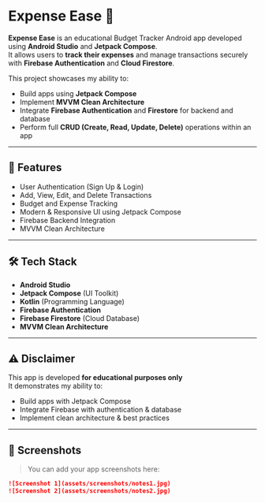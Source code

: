 # Expense Ease 💸

**Expense Ease** is an educational Budget Tracker Android app developed using **Android Studio** and **Jetpack Compose**.  
It allows users to **track their expenses** and manage transactions securely with **Firebase Authentication** and **Cloud Firestore**.

This project showcases my ability to:
- Build apps using **Jetpack Compose**
- Implement **MVVM Clean Architecture**
- Integrate **Firebase Authentication** and **Firestore** for backend and database
- Perform full **CRUD (Create, Read, Update, Delete)** operations within an app

---

## 📱 Features
- User Authentication (Sign Up & Login)
- Add, View, Edit, and Delete Transactions
- Budget and Expense Tracking
- Modern & Responsive UI using Jetpack Compose
- Firebase Backend Integration
- MVVM Clean Architecture

---

## 🛠️ Tech Stack
- **Android Studio**
- **Jetpack Compose** (UI Toolkit)
- **Kotlin** (Programming Language)
- **Firebase Authentication**
- **Firebase Firestore** (Cloud Database)
- **MVVM Clean Architecture**

---

## ⚠️ Disclaimer
This app is developed **for educational purposes only**  
It demonstrates my ability to:
- Build apps with Jetpack Compose
- Integrate Firebase with authentication & database
- Implement clean architecture & best practices

---

## 📸 Screenshots

> You can add your app screenshots here:

```markdown
![Screenshot 1](assets/screenshots/notes1.jpg)
![Screenshot 2](assets/screenshots/notes2.jpg)

